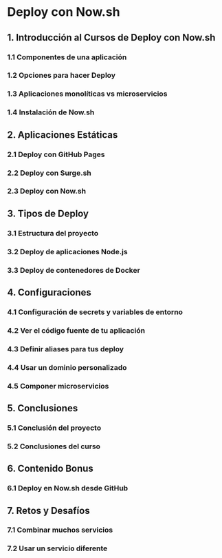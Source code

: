# Deploy con Now.sh #

## 1. Introducción al Cursos de Deploy con Now.sh ##
### 1.1 Componentes de una aplicación  ###
### 1.2 Opciones para hacer Deploy ###
### 1.3 Aplicaciones monolíticas vs microservicios ###
### 1.4 Instalación de Now.sh ###

## 2. Aplicaciones Estáticas ##
### 2.1 Deploy con GitHub Pages ###
### 2.2 Deploy con Surge.sh ###
### 2.3 Deploy con Now.sh ###

## 3. Tipos de Deploy ##
### 3.1 Estructura del proyecto ###
### 3.2 Deploy de aplicaciones Node.js ###
### 3.3 Deploy de contenedores de Docker ###

## 4. Configuraciones ##
### 4.1 Configuración de secrets y variables de entorno ###
### 4.2 Ver el código fuente de tu aplicación ###
### 4.3 Definir aliases para tus deploy ###
### 4.4 Usar un dominio personalizado ###
### 4.5 Componer microservicios ###

## 5. Conclusiones ##
### 5.1 Conclusión del proyecto ###
### 5.2 Conclusiones del curso ###

## 6. Contenido Bonus ##
### 6.1 Deploy en Now.sh desde GitHub ###

## 7. Retos y Desafíos ##
### 7.1 Combinar muchos servicios ###
### 7.2 Usar un servicio diferente ###
